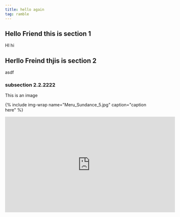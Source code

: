 ```yaml
---
title: hello again
tag: ramble
---
```


## Hello Friend this is section 1

HI hi

## Herllo Freind thjis is section 2
asdf
### subsection 2.2.2222

This is an image

{% include img-wrap name="Meru_Sundance_5.jpg" caption="caption here" %}

<iframe width="560" height="315" src="https://www.youtube.com/embed/ZnuwB35GYMY?si=E1BFZqvCyBF2QI6S" title="YouTube video player" frameborder="0" allow="accelerometer; autoplay; clipboard-write; encrypted-media; gyroscope; picture-in-picture; web-share" allowfullscreen></iframe>

